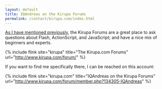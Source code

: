```yaml
---
layout: default
title: IQAndreas on the Kirupa Forums
permalink: /contact/kirupa.com/index.html
---
```


[As I have mentioned previously](http://blog.iqandreas.com/monologues/pick-a-community-any-community/), the Kirupa Forums are a great place to ask questions about Flash, ActionScript, and JavaScript; and have a nice mix of beginners and experts.

{% include flink site="kirupa" title="The Kirupa.com Forums" url="http://www.kirupa.com/forum/" %}

If you want to find me specifically there, I can be reached on this account:

{% include flink site="kirupa.com" title="IQAndreas on the Kirupa Forums" url="http://www.kirupa.com/forum/member.php?134305-IQAndreas" %}


